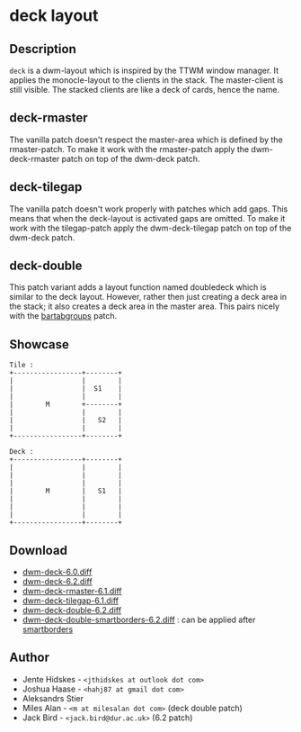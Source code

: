deck layout
===========

Description
-----------
`deck` is a dwm-layout which is inspired by the TTWM window manager.
It applies the monocle-layout to the clients in the stack.
The master-client is still visible. The stacked clients are like
a deck of cards, hence the name.

deck-rmaster
------------
The vanilla patch doesn't respect the master-area which is defined by
the rmaster-patch. To make it work with the rmaster-patch apply the
dwm-deck-rmaster patch on top of the dwm-deck patch.

deck-tilegap
------------
The vanilla patch doesn't work properly with patches which add gaps.
This means that when the deck-layout is activated gaps are omitted.
To make it work with the tilegap-patch apply the dwm-deck-tilegap patch
on top of the dwm-deck patch.

deck-double
------------
This patch variant adds a layout function named doubledeck which is
similar to the deck layout. However, rather then just creating a deck
area in the stack; it also creates a deck area in the master area. This
pairs nicely with the [bartabgroups](/patches/bartabgroups/) patch.

Showcase
--------

	Tile :
	+-----------------+--------+
	|                 |        |
	|                 |  S1    |
	|                 |        |
	|        M        +--------+
	|                 |        |
	|                 |   S2   |
	|                 |        |
	+-----------------+--------+

	Deck :
	+-----------------+--------+
	|                 |        |
	|                 |        |
	|                 |        |
	|        M        |   S1   |
	|                 |        |
	|                 |        |
	|                 |        |
	+-----------------+--------+

Download
--------
* [dwm-deck-6.0.diff](dwm-deck-6.0.diff)
* [dwm-deck-6.2.diff](dwm-deck-6.2.diff)
* [dwm-deck-rmaster-6.1.diff](dwm-deck-rmaster-6.1.diff)
* [dwm-deck-tilegap-6.1.diff](dwm-deck-tilegap-6.1.diff)
* [dwm-deck-double-6.2.diff](dwm-deck-double-6.2.diff)
* [dwm-deck-double-smartborders-6.2.diff](dwm-deck-double-smartborders-6.2.diff) : can be applied after [smartborders](/patches/smartborders/)

Author
------
* Jente Hidskes - `<jthidskes at outlook dot com>`
* Joshua Haase - `<hahj87 at gmail dot com>`
* Aleksandrs Stier
* Miles Alan - `<m at milesalan dot com>` (deck double patch)
* Jack Bird - `<jack.bird@dur.ac.uk>` (6.2 patch)
